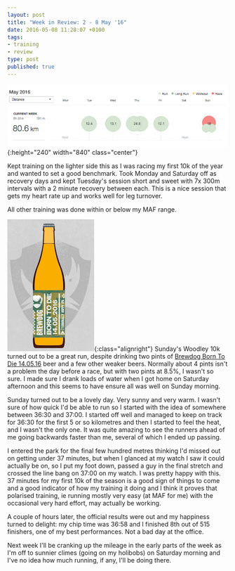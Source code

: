 ```yaml
---
layout: post
title: "Week in Review: 2 - 8 May '16"
date: 2016-05-08 11:28:07 +0100
tags:
- training
- review
type: post
published: true
---
```


![Week in Review: 2 - 8 May '16](/assets/week-in-review-2-8May16.png){:height="240" width="840" class="center"}

Kept training on the lighter side this as I was racing my first 10k of the year and wanted to set a good benchmark.  Took Monday and Saturday off as recovery days and kept Tuesday's session short and sweet with 7x 300m intervals with a 2 minute recovery between each.  This is a nice session that gets my heart rate up and works well for leg turnover.

All other training was done within or below my MAF range.

![Born To Die 14.05.16](/assets/born-to-die-14-05-16.jpg){:class="alignright"} Sunday's Woodley 10k turned out to be a great run, despite drinking two pints of [Brewdog Born To Die 14.05.16](https://www.brewdog.com/item/1274/BrewDog/Born-To-Die-14052016.html) beer and a few other weaker beers.  Normally about 4 pints isn't a problem the day before a race, but with two pints at 8.5%, I wasn't so sure.  I made sure I drank loads of water when I got home on Saturday afternoon and this seems to have ensure all was well on Sunday morning.

Sunday turned out to be a lovely day. Very sunny and very warm.  I wasn't sure of how quick I'd be able to run so I started with the idea of somewhere between 36:30 and 37:00.  I started off well and managed to keep on track for 36:30 for the first 5 or so kilometres and then I started to feel the heat, and I wasn't the only one. It was quite amazing to see the runners ahead of me going backwards faster than me, several of which I ended up passing.

I entered the park for the final few hundred metres thinking I'd missed out on getting under 37 minutes, but when I glanced at my watch I saw it could actually be on, so I put my foot down, passed a guy in the final stretch and crossed the line bang on 37:00 on my watch.  I was pretty happy with this. 37 minutes for my first 10k of the season is a good sign of things to come and a good indicator of how my training it doing and I think it proves that polarised training, ie running mostly very easy (at MAF for me) with the occasional very hard effort, may actually be working.

A couple of hours later, the official results were out and my happiness turned to delight: my chip time was 36:58 and I finished 8th out of 515 finishers, one of my best performances.  Not a bad day at the office.

Next week I'll be cranking up the mileage in the early parts of the week as I'm off to sunnier climes (going on my holibobs) on Saturday morning and I've no idea how much running, if any, I'll be doing there.
